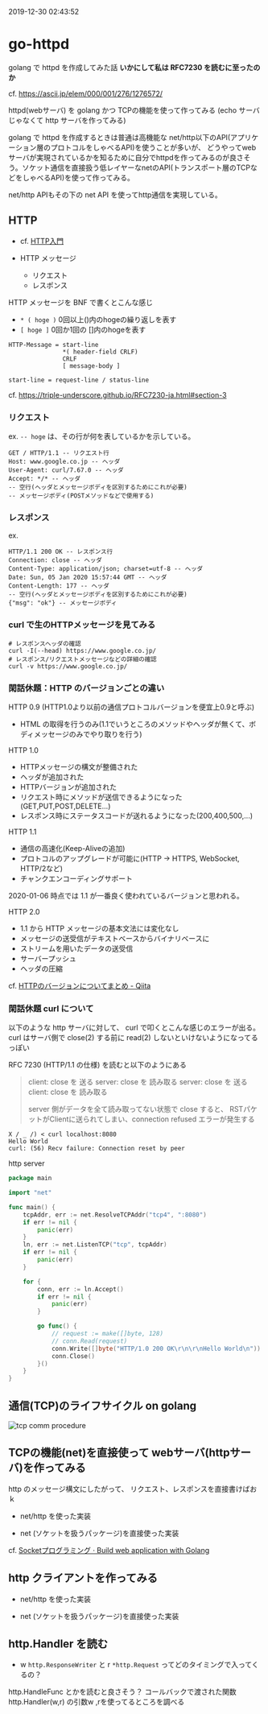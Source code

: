 2019-12-30 02:43:52

# go-httpd
golang で httpd を作成してみた話
**いかにして私は RFC7230 を読むに至ったのか**

cf. https://ascii.jp/elem/000/001/276/1276572/

httpd(webサーバ) を golang かつ TCPの機能を使って作ってみる
(echo サーバじゃなくて http サーバを作ってみる)

golang で httpd を作成するときは普通は高機能な net/http以下のAPI(アプリケーション層のプロトコルをしゃべるAPI)を使うことが多いが、
どうやってwebサーバが実現されているかを知るために自分でhttpdを作ってみるのが良さそう。ソケット通信を直接扱う低レイヤーなnetのAPI(トランスポート層のTCPなどをしゃべるAPI)を使って作ってみる。

net/http APIもその下の net API を使ってhttp通信を実現している。

## HTTP
- cf. [HTTP入門](http://www.tohoho-web.com/ex/http.htm)

- HTTP メッセージ
  - リクエスト
  - レスポンス

HTTP メッセージを BNF で書くとこんな感じ

- `* ( hoge )` 0回以上()内のhogeの繰り返しを表す
- `[ hoge ]` 0回か1回の []内のhogeを表す

```
HTTP-Message = start-line
               *( header-field CRLF)
               CRLF
               [ message-body ]

start-line = request-line / status-line
```

cf. https://triple-underscore.github.io/RFC7230-ja.html#section-3

### リクエスト
ex.
`-- hoge` は、その行が何を表しているかを示している。

```
GET / HTTP/1.1 -- リクエスト行
Host: www.google.co.jp -- ヘッダ
User-Agent: curl/7.67.0 -- ヘッダ
Accept: */* -- ヘッダ
-- 空行(ヘッダとメッセージボディを区別するためにこれが必要)
-- メッセージボディ(POSTメソッドなどで使用する)
```

### レスポンス
ex.

```
HTTP/1.1 200 OK -- レスポンス行
Connection: close -- ヘッダ
Content-Type: application/json; charset=utf-8 -- ヘッダ
Date: Sun, 05 Jan 2020 15:57:44 GMT -- ヘッダ
Content-Length: 177 -- ヘッダ
-- 空行(ヘッダとメッセージボディを区別するためにこれが必要)
{"msg": "ok"} -- メッセージボディ
```

### curl で生のHTTPメッセージを見てみる


``` shell
# レスポンスヘッダの確認
curl -I(--head) https://www.google.co.jp/
# レスポンス/リクエストメッセージなどの詳細の確認
curl -v https://www.google.co.jp/
```

### 閑話休題：HTTP のバージョンごとの違い
HTTP 0.9 (HTTP1.0より以前の通信プロトコルバージョンを便宜上0.9と呼ぶ)

- HTML の取得を行うのみ(1.1でいうところのメソッドやヘッダが無くて、ボディメッセージのみでやり取りを行う)

HTTP 1.0

- HTTPメッセージの構文が整備された
- ヘッダが追加された
- HTTPバージョンが追加された
- リクエスト時にメソッドが送信できるようになった(GET,PUT,POST,DELETE...)
- レスポンス時にステータスコードが送れるようになった(200,400,500,...)

HTTP 1.1

- 通信の高速化(Keep-Aliveの追加)
- プロトコルのアップグレードが可能に(HTTP -> HTTPS, WebSocket, HTTP/2など)
- チャンクエンコーディングサポート

2020-01-06 時点では 1.1 が一番良く使われているバージョンと思われる。

HTTP 2.0

- 1.1 から HTTP メッセージの基本文法には変化なし
- メッセージの送受信がテキストベースからバイナリベースに
- ストリームを用いたデータの送受信
- サーバープッシュ
- ヘッダの圧縮

cf. [HTTPのバージョンについてまとめ - Qiita](https://qiita.com/hirooka0527/items/13767855358f83db5e02)

### 閑話休題 curl について

以下のような http サーバに対して、 curl で叩くとこんな感じのエラーが出る。
curl はサーバ側で close(2) する前に read(2) しないといけないようになってるっぽい

RFC 7230 (HTTP/1.1 の仕様) を読むと以下のようにある

> client: close を 送る
> server: close を 読み取る
> server: close を 送る
> client: close を 読み取る
>
> server 側がデータを全て読み取ってない状態で close すると、 RSTパケットがClientに送られてしまい、connection refused エラーが発生する



``` shell
X / _ /) < curl localhost:8080
Hello World
curl: (56) Recv failure: Connection reset by peer
```

http server

``` go
package main

import "net"

func main() {
	tcpAddr, err := net.ResolveTCPAddr("tcp4", ":8080")
	if err != nil {
		panic(err)
	}
	ln, err := net.ListenTCP("tcp", tcpAddr)
	if err != nil {
		panic(err)
	}

	for {
		conn, err := ln.Accept()
		if err != nil {
			panic(err)
		}

		go func() {
			// request := make([]byte, 128)
			// conn.Read(request)
			conn.Write([]byte("HTTP/1.0 200 OK\r\n\r\nHello World\n"))
			conn.Close()
		}()
	}
}
```

## 通信(TCP)のライフサイクル on golang
![tcp comm procedure](./img/tcp-comm-proc.png)

## TCPの機能(net)を直接使って webサーバ(httpサーバ)を作ってみる
http のメッセージ構文にしたがって、 リクエスト、レスポンスを直接書けばおｋ

- net/http を使った実装

- net (ソケットを扱うパッケージ)を直接使った実装

cf. [Socketプログラミング · Build web application with Golang](https://astaxie.gitbooks.io/build-web-application-with-golang/ja/08.1.html)

## http クライアントを作ってみる
- net/http を使った実装

- net (ソケットを扱うパッケージ)を直接使った実装

## http.Handler を読む

- w `http.ResponseWriter` と r `*http.Request` ってどのタイミングで入ってくるの？

http.HandleFunc とかを読むと良さそう？
コールバックで渡された関数 http.Handler(w,r) の引数w ,rを使ってるところを調べる
